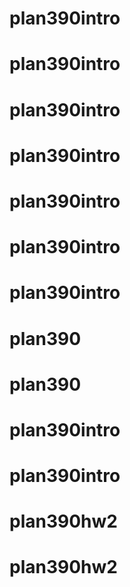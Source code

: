 # plan390intro
# plan390intro
# plan390intro
# plan390intro
# plan390intro
# plan390intro
# plan390intro
# plan390
# plan390
# plan390intro
# plan390intro
# plan390hw2
# plan390hw2
